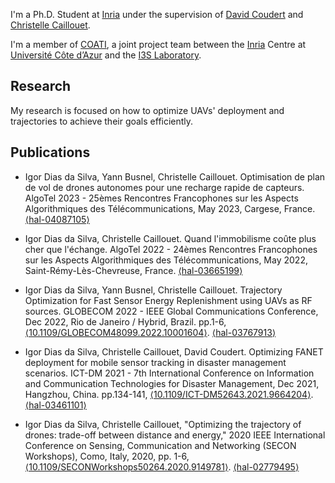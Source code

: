 I'm a Ph.D. Student at [Inria](https://www.inria.fr/fr) under the supervision of [David Coudert](http://www-sop.inria.fr/members/David.Coudert/index.shtml) and [Christelle Caillouet](http://www-sop.inria.fr/members/Christelle.Molle-Caillouet/).

I'm a member of [COATI](https://team.inria.fr/coati/), a joint project team between the [Inria](https://www.inria.fr/fr/centre-inria-universite-cote-azur) Centre at [Université Côte d’Azur](https://www.inria.fr/fr/centre-inria-universite-cote-azur) and the [I3S Laboratory](https://www.i3s.unice.fr/en).

## Research
My research is focused on how to optimize UAVs' deployment and trajectories to achieve their goals efficiently.

## Publications
* Igor Dias da Silva, Yann Busnel, Christelle Caillouet. Optimisation de plan de vol de drones autonomes pour une recharge rapide de capteurs. AlgoTel 2023 - 25èmes Rencontres Francophones sur les Aspects Algorithmiques des Télécommunications, May 2023, Cargese, France. [⟨hal-04087105⟩](https://hal.science/hal-04087105)

* Igor Dias da Silva, Christelle Caillouet. Quand l'immobilisme coûte plus cher que l'échange. AlgoTel 2022 - 24èmes Rencontres Francophones sur les Aspects Algorithmiques des Télécommunications, May 2022, Saint-Rémy-Lès-Chevreuse, France. [⟨hal-03665199⟩](https://hal.science/hal-03665199)

* Igor Dias da Silva, Yann Busnel, Christelle Caillouet. Trajectory Optimization for Fast Sensor Energy Replenishment using UAVs as RF sources. GLOBECOM 2022 - IEEE Global Communications Conference, Dec 2022, Rio de Janeiro / Hybrid, Brazil. pp.1-6, [⟨10.1109/GLOBECOM48099.2022.10001604⟩](https://ieeexplore.ieee.org/document/10001604). [⟨hal-03767913⟩](https://hal.science/hal-03767913)

* Igor Dias da Silva, Christelle Caillouet, David Coudert. Optimizing FANET deployment for mobile sensor tracking in disaster management scenarios. ICT-DM 2021 - 7th International Conference on Information and Communication Technologies for Disaster Management, Dec 2021, Hangzhou, China. pp.134-141, [⟨10.1109/ICT-DM52643.2021.9664204⟩](https://ieeexplore.ieee.org/document/9664204). [⟨hal-03461101⟩](https://hal.science/hal-03461101)

* Igor Dias da Silva, Christelle Caillouet, "Optimizing the trajectory of drones: trade-off between distance and energy," 2020 IEEE International Conference on Sensing, Communication and Networking (SECON Workshops), Como, Italy, 2020, pp. 1-6,[⟨10.1109/SECONWorkshops50264.2020.9149781⟩](https://ieeexplore.ieee.org/document/9149781). [⟨hal-02779495⟩](https://hal.science/hal-02779495)